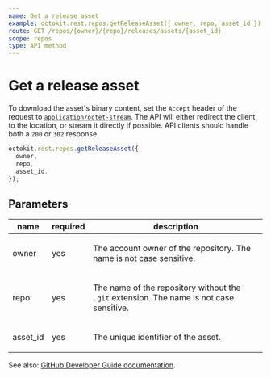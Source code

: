 ```yaml
---
name: Get a release asset
example: octokit.rest.repos.getReleaseAsset({ owner, repo, asset_id })
route: GET /repos/{owner}/{repo}/releases/assets/{asset_id}
scope: repos
type: API method
---
```


# Get a release asset

To download the asset's binary content, set the `Accept` header of the request to [`application/octet-stream`](https://docs.github.com/rest/overview/media-types). The API will either redirect the client to the location, or stream it directly if possible. API clients should handle both a `200` or `302` response.

```js
octokit.rest.repos.getReleaseAsset({
  owner,
  repo,
  asset_id,
});
```

## Parameters

<table>
  <thead>
    <tr>
      <th>name</th>
      <th>required</th>
      <th>description</th>
    </tr>
  </thead>
  <tbody>
    <tr><td>owner</td><td>yes</td><td>

The account owner of the repository. The name is not case sensitive.

</td></tr>
<tr><td>repo</td><td>yes</td><td>

The name of the repository without the `.git` extension. The name is not case sensitive.

</td></tr>
<tr><td>asset_id</td><td>yes</td><td>

The unique identifier of the asset.

</td></tr>
  </tbody>
</table>

See also: [GitHub Developer Guide documentation](https://docs.github.com/rest/reference/repos#get-a-release-asset).
